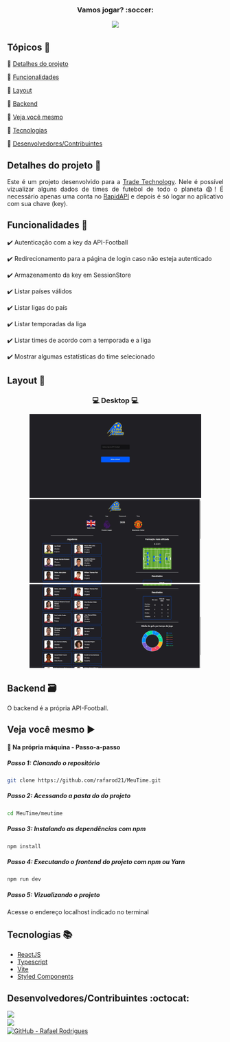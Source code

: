 <!-- -->
<p align="center">
  <br>
  <!-- 
    <Img src="https://github.com/rafarod21/NLW-eSports/blob/main/git-assets/logo-nlw-esports.svg" />    
  -->
  <h3 align="center"> Vamos jogar? :soccer: </h3>
  
  <p align="center">
    <img src="https://img.shields.io/static/v1?label=Status&message=Conclu%C3%ADdo&color=brightgreen&style=flat&labelColor=3E3E3E">
  </p>
</p>


## Tópicos :scroll:

:small_blue_diamond: [Detalhes do projeto](#detalhes-do-projeto-memo)

:small_blue_diamond: [Funcionalidades](#funcionalidades-stars)

:small_blue_diamond: [Layout](#layout-milky_way)

:small_blue_diamond: [Backend](#backend-card_file_box)

:small_blue_diamond: [Veja você mesmo](#veja-você-mesmo-arrow_forward)

:small_blue_diamond: [Tecnologias](#tecnologias-books)

:small_blue_diamond: [Desenvolvedores/Contribuintes](#desenvolvedorescontribuintes-octocat)

## Detalhes do projeto :memo:

<p align="justify">
Este é um projeto desenvolvido para a <a href="https://tradetechnology.com.br" target="_blank">Trade Technology</a>.
Nele é possível vizualizar alguns dados de times de futebol de todo o planeta 😱!
É necessário apenas uma conta no <a href="https://rapidapi.com/api-sports/api/api-football/pricing" target="_blank">RapidAPI</a> e depois é só logar no aplicativo com sua chave (key).
</p>

## Funcionalidades :stars:

✔️ Autenticação com a key da API-Football

✔️ Redirecionamento para a página de login caso não esteja autenticado

✔️ Armazenamento da key em SessionStore

✔️ Listar países válidos

✔️ Listar ligas do país

✔️ Listar temporadas da liga

✔️ Listar times de acordo com a temporada e a liga

✔️ Mostrar algumas estatísticas do time selecionado

## Layout :milky_way:

<h3 align="center">
  💻 Desktop 💻
</h3>
<p align="center">
  <Img src="https://github.com/rafarod21/MeuTime/blob/main/git-assets/pageLogin.jpeg" width=400>
  <Img src="https://github.com/rafarod21/MeuTime/blob/main/git-assets/detailsTeam1.jpeg" width=400>
  <Img src="https://github.com/rafarod21/MeuTime/blob/main/git-assets/detailsTeam2.jpeg" width=400>
</p>

## Backend :card_file_box:

O backend é a própria API-Football.

## Veja você mesmo :arrow_forward:

#### :small_blue_diamond: Na própria máquina - Passo-a-passo
    
##### Passo 1: Clonando o repositório
```bash
git clone https://github.com/rafarod21/MeuTime.git
```
    
##### Passo 2: Acessando a pasta do do projeto
```bash
cd MeuTime/meutime
```
    
##### Passo 3: Instalando as dependências com npm
```bash
npm install
```

##### Passo 4: Executando o frontend do projeto com npm ou Yarn
```bash
npm run dev
```

##### Passo 5: Vizualizando o projeto
Acesse o endereço localhost indicado no terminal

## Tecnologias :books:

  - [ReactJS](https://pt-br.reactjs.org)
  - [Typescript](https://www.typescriptlang.org)
  - [Vite](https://vitejs.dev)
  - [Styled Components](https://styled-components.com)
    
## Desenvolvedores/Contribuintes :octocat:

<img src="https://avatars0.githubusercontent.com/u/39251153?s=460&u=b18964e9a5e2c3c1ef9bc74ae8c35b11095c841b&v=4" width=115><br>
<a aria-label="LinkedIn - Rafael Rodrigues" href="https://www.linkedin.com/in/rafael-montrezol-942a60170">
    <img src="https://img.shields.io/static/v1?logo=linkedin&label=LinkedIn&message=Rafael%20Rodrigues&color=00A0DC&style=flat&labelColor=0077B5"> 
</a><br>
<a aria-label="GitHub - Rafael Rodrigues" href="https://github.com/rafarod21">
    <img alt="GitHub - Rafael Rodrigues" src="https://img.shields.io/static/v1?logo=github&label=GitHub&message=Rafael%20Rodrigues&color=2FBB4F&style=flat&labelColor=211F1F"></img>
</a>
